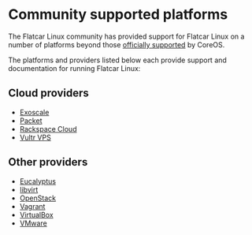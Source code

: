 # Community supported platforms

The Flatcar Linux community has provided support for Flatcar Linux on a number of platforms beyond those [officially supported][official-support] by CoreOS.

The platforms and providers listed below each provide support and documentation for running Flatcar Linux:

## Cloud providers

* [Exoscale][exoscale]
* [Packet][packet]
* [Rackspace Cloud][rackspace]
* [Vultr VPS][vultr]

## Other providers

* [Eucalyptus][eucalyptus]
* [libvirt][libvirt]
* [OpenStack][openstack]
* [Vagrant][vagrant]
* [VirtualBox][virtualbox]
* [VMware][vmware]


[exoscale]: booting-on-exoscale.md
[openstack]: booting-on-openstack.md
[packet]: booting-on-packet.md
[rackspace]: booting-on-rackspace.md
[vultr]: booting-on-vultr.md
[eucalyptus]: booting-on-eucalyptus.md
[libvirt]: booting-with-libvirt.md
[vagrant]: booting-on-vagrant.md
[virtualbox]: booting-on-virtualbox.md
[vmware]: booting-on-vmware.md
[official-support]: https://coreos.com/os/docs/latest/
